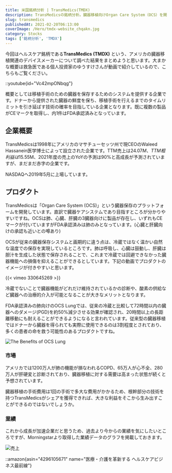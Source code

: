 ```yaml
---
title: 米国銘柄分析 | TransMedics(TMDX)
description: TransMedicsの銘柄分析。臓器移植向けOrgan Care System（OCS）を開発するヘルスケア企業。1998年創業、冷蔵に代わる温度保存技術で臓器ダメージを50%削減。肺でFDA承認済み、心臓・肝臓も申請中。高成長も赤字継続の医療機器株の投資分析。
slug: transmedics
publishedAt: 2021-02-20T06:13:00
coverImage: /Hero/tmdx-website_chqakn.jpg
category: Stocks
tags: ['銘柄分析', 'TMDX']
---
```


今回はヘルスケア銘柄である**TransMedics (TMDX)** という、アメリカの臓器移植関連のデバイスメーカーについて調べた結果をまとめようと思います。大まかな概要は救急医である個人投資家のゆうすけさんが動画で紹介しているので、こちらもご覧ください。

::youtube{id="Vc42mpONbqg"}

概要としては移植手術のための臓器を保存するためのシステムを提供する企業です。ドナーから提供された臓器の鮮度を保ち、移植手術を行えるまでのタイムリミットを引き延ばす技術の確率を目指している企業となります。既に複数の製品がCEマークを取得し、内1件はFDA承認済みとなっています。

## 企業概要

TransMedicsは1998年にアメリカのマサチューセッツ州で現CEOのWaleed Hassanein医学博士によって設立された企業です。TTM売上は$24.07M、TTM粗利益は$15.55M、2021年度の売上のYoYの予測は90%と高成長が予測されていますが、まだまだ赤字の企業です。

NASDAQへ2019年5月に上場しています。

## プロダクト

TransMedicsは「Organ Care System (OCS)」という臓器保存のプラットフォームを開発しています。直訳で臓器ケアシステムであり目指すところが分かりやすいですね。OCSは肺、心臓、肝臓の3臓器向けに製品が存在し、いずれもCEマークが付いていますがFDA承認済みは肺のみとなっています。(心臓と肝臓向けの承認も近いとの噂あり)

OCSが従来の臓器保存システムと画期的に違う点は、冷蔵ではなく温かい自然な温度での保存を実現しているところです。肺は呼吸し、心臓は鼓動し、肝臓は胆汁を生成した状態で保存されることで、これまで冷蔵では回避できなかった臓器機能への損傷を抑えることができるとしています。下記の動画でプロダクトのイメージが付きやすいと思います。

{{< vimeo 330645269 >}}

冷蔵でないことで臓器機能がどれだけ維持されているかの診断や、酸素の供給など臓器への治療的介入が可能となることが大きなメリットとなります。

FDA承認済みの肺向けのOCS Lungでは、従来の冷蔵と比較して72時間以内の臓器へのダメージ(PGD)を約50%減少させる効果が確認され、20時間以上の長距離移動にも耐えることができるようになると言われています。従来型の臓器移植ではドナーから臓器を得られても実際に使用できるのは3割程度とされており、多くの患者の命を救う可能性のあるプロダクトですね。

![The Benefits of OCS Lung](/Stocks/tmdx-ocslung-data_uru8co.jpg)

### 市場

アメリカでは1200万人が肺の機能が損なわれるCOPD、65万人が心不全、280万人が肝硬変と診断されており、臓器移植に対する需要は高まった状態が続くと予想されています。

臓器移植の手術費用は1回の手術で多大な費用がかかるため、根幹部分の技術を持つTransMedicsがシェアを獲得できれば、大きな利益をそこから生み出すことができるのではないでしょうか。

### 業績

これから成長が加速企業だと思うため、過去より今からの業績を気にしたいところですが、Morningstarより取得した業績データのグラフを掲載しておきます。

![売上](/Stocks/tmdx-revenue_hcw8m0.png)

::amazon{asin="4296105671" name="医療・介護を革新する ヘルスケアビジネス最前線"}
